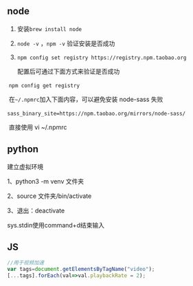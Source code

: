 ## node

1. 安装`brew install node`

2. `node -v` ，`npm -v` 验证安装是否成功

3. `npm config set registry https://registry.npm.taobao.org`

   配置后可通过下面方式来验证是否成功

​       `npm config get registry`

​       在` ~/.npmrc `加入下面内容，可以避免安装 node-sass 失败

​        `sass_binary_site=https://npm.taobao.org/mirrors/node-sass/`

​	   直接使用 vi ~/.npmrc

## python

建立虚拟环境

1、python3 -m venv  文件夹

2、source 文件夹/bin/activate

3、退出：deactivate

sys.stdin使用command+d结束输入

## JS

```js
//用于视频加速
var tags=document.getElementsByTagName("video");
[...tags].forEach(val=>val.playbackRate = 2);
```


